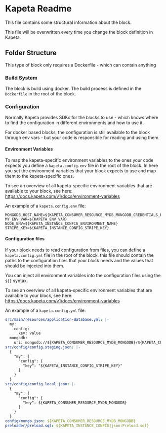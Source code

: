 # Kapeta Readme

This file contains some structural information about the block.

This file will be overwritten every time you change the block definition in Kapeta.

## Folder Structure

This type of block only requires a Dockerfile - which 
can contain anything

### Build System
The block is build using docker. The build process is defined in the `Dockerfile` in the root of the block.

### Configuration

Normally Kapeta provides SDKs for the blocks to use - which 
knows where to find the configuration in different environments
and how to use it.

For docker based blocks, the configuration is still available to the block
through env vars - but your code is responsible for reading and using them.

#### Environment Variables
To map the kapeta-specific environment variables to the ones your code expects
you define a `kapeta.config.env` file in the root of the block.
In here you set the environment variables that your block expects to use and
map them to the kapeta-specific ones.

To see an overview of all kapeta-specific environment variables 
that are available to your block, see here:
https://docs.kapeta.com/v1/docs/environment-variables


An example of a `kapeta.config.env` file:
```env
MONGODB_HOST_NAME=${KAPETA_CONSUMER_RESOURCE_MYDB_MONGODB_CREDENTIALS_USERNAME}
MY_ENV_VAR=${KAPETA_ENV_VAR}
NODE_ENV=${KAPETA_INSTANCE_CONFIG_ENVIRONMENT_NAME}
STRIPE_KEY=${KAPETA_INSTANCE_CONFIG_STRIPE_KEY}
```

#### Configuration files
If your block needs to read configuration from files, 
you can define a `kapeta.config.yml` file in the root of the block.
this file should contain the paths to the configuration files that your block needs and
the values that should be injected into them.

You can inject all environment variables into the configuration files using the `${}` syntax.

To see an overview of all kapeta-specific environment variables
that are available to your block, see here:
https://docs.kapeta.com/v1/docs/environment-variables

An example of a `kapeta.config.yml` file:
```yaml
src/main/resources/application-database.yml: |-
  my:
    config:
      key: value
  mongodb:
    uri: mongodb://${KAPETA_CONSUMER_RESOURCE_MYDB_MONGODB}/${KAPETA_CONSUMER_RESOURCE_MYDB_MONGODB|json:path.inside.array.2}
src/config/config.staging.json: |-
  {
    "my": {
      "config": {
        "key": "${KAPETA_INSTANCE_CONFIG_STRIPE_KEY}"
      }
    }
  }
src/config/config.local.json: |-
  {
    "my": {
      "config": {
        "key": ${KAPETA_CONSUMER_RESOURCE_MYDB_MONGODB}
      }
    }
  }
config/mongo.json: ${KAPETA_CONSUMER_RESOURCE_MYDB_MONGODB}
preloader/preload.sql: ${KAPETA_INSTANCE_CONFIG|json:Preload.sql}
```